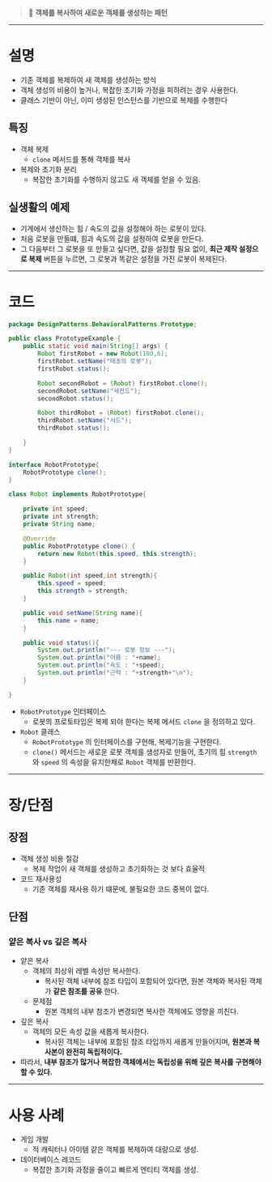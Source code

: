 >🤖 **객체를 복사하여 새로운 객체를 생성하는 패턴**

---

# 설명

- 기존 객체를 복제하여 새 객체를 생성하는 방식
- 객체 생성의 비용이 높거나, 복잡한 초기화 가정을 피하려는 경우 사용한다.
- 클래스 기반이 아닌, 이미 생성된 인스턴스를 기반으로 복제를 수행한다

## 특징

- 객체 복제
    - `clone` 메서드를 통해 객체를 복사
- 복제와 초기화 분리
    - 복잡한 초기화를 수행하지 않고도 새 객체를 얻을 수 있음.

## 실생활의 예제

- 기계에서 생산하는 힘 / 속도의 값을 설정해야 하는 로봇이 있다.
- 처음 로봇을 만들떄, 힘과 속도의 값을 설정하여 로봇을 만든다.
- 그 다음부터 그 로봇을 또 만들고 싶다면, 값을 설정할 필요 없이, **최근 제작 설정으로 복제** 버튼을 누르면, 그 로봇과 똑같은 설정을 가진 로봇이 복제된다.

---

# 코드

```java
package DesignPatterns.BehavioralPatterns.Prototype;

public class PrototypeExample {
    public static void main(String[] args) {
        Robot firstRobot = new Robot(100,6);
        firstRobot.setName("태초의 로봇");
        firstRobot.status();

        Robot secondRobot = (Robot) firstRobot.clone();
        secondRobot.setName("세컨드");
        secondRobot.status();

        Robot thirdRobot = (Robot) firstRobot.clone();
        thirdRobot.setName("서드");
        thirdRobot.status();

    }
}

interface RobotPrototype{
    RobotPrototype clone();
}

class Robot implements RobotPrototype{

    private int speed;
    private int strength;
    private String name;

    @Override
    public RobotPrototype clone() {
        return new Robot(this.speed, this.strength);
    }

    public Robot(int speed,int strength){
        this.speed = speed;
        this.strength = strength;
    }

    public void setName(String name){
        this.name = name;
    }

    public void status(){
        System.out.println("--- 로봇 정보 ---");
        System.out.println("이름 : "+name);
        System.out.println("속도 : "+speed);
        System.out.println("근력 : "+strength+"\n");
    }

}

```

- `RobotPrototype` 인터페이스
    - 로봇의 프로토타입은 복제 되야 한다는 복제 메서드 `clone` 을 정의하고 있다.
- `Robot` 클래스
    - `RobotPrototype` 의 인터페이스를 구현해, 복제기능을 구현한다.
    - `clone()` 메서드는 새로운 로봇 객체를 생성자로 만들어, 초기의 힘 `strength` 와 `speed` 의 속성을 유지한채로 `Robot` 객체를 반환한다.

---

# 장/단점

## 장점

- 객체 생성 비용 절감
    - 복제 작업이 새 객체를 생성하고 초기화하는 것 보다 효율적
- 코드 재사용성
    - 기존 객체를 재사용 하기 떄문에, 불필요한 코드 중복이 없다.

## 단점

### 얕은 복사 vs 깊은 복사

- 얕은 복사
    - 객체의 최상위 레벨 속성만 복사한다.
        - 복사된 객체 내부에 참조 타입이 포함되어 있다면, 원본 객체와 복사된 객체가 **같은 참조를 공유** 한다.
    - 문제점
        - 원본 객체의 내부 참조가 변경되면 복사한 객체에도 영향을 끼친다.
- 깊은 복사
    - 객체의 모든 속성 값을 새롭게 복사한다.
        - 복사된 객체는 내부에 포함된 참조 타입까지 새롭게 만들어지며, **원본과 복사본이 완전히 독립적이다.**
- 따라서, **내부 참조가 많거나 복잡한 객체에서는 독립성을 위해 깊은 복사를 구현해야 할 수 있다.**

---

# 사용 사례

- 게임 개발
    - 적 캐릭터나 아이템 같은 객체를 복제하여 대량으로 생성.
- 데이터베이스 레코드
    - 복잡한 초기화 과정을 줄이고 빠르게 엔티티 객체를 생성.